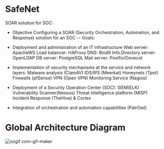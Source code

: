 # SafeNet
SOAR solution for SOC:
- Objective
Configuring a SOAR (Security Orchestration, Automation, and Response) solution for an SOC
-- Goals:

- Deployment and administration of an IT infrastructure
Web server: ApacheWS
Load balancer: HAProxy
DNS: Bind9
Info.Directory server: OpenLDAP
DB server: PostgreSQL
Mail server: Postfix/Dovecot

- Implementation of security mechanisms at the service and network layers:
Malware analysis (ClamAV)
IDS/IPS (Meerkat)
Honeynets (Tpot)
Firewalls (pfSense)
VPN (Open VPN)
Monitoring Service (Nagios)

- Deployment of a Security Operation Center (SOC):
SIEM(ELK)
Vulnerability Scanner(Nessus)
Threat intelligence platform (MISP)
Incident Response (TheHive) & Cortex


- Integration of orchestration and automation capabilities (PatrOwl)

# Global Architecture Diagram
![ezgif com-gif-maker](https://user-images.githubusercontent.com/47664538/168893336-2e13d6ce-24fe-47d1-9218-014bfaae8cdf.gif)
